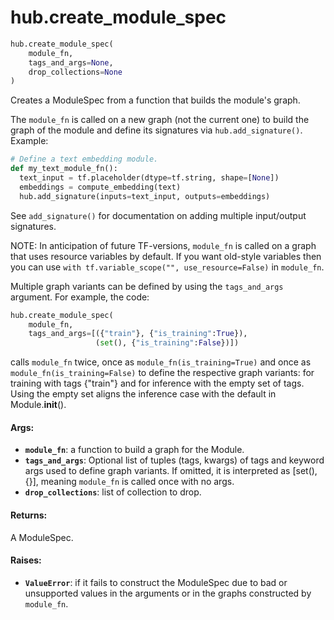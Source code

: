 <div itemscope itemtype="http://developers.google.com/ReferenceObject">
<meta itemprop="name" content="hub.create_module_spec" />
<meta itemprop="path" content="stable" />
</div>

# hub.create_module_spec

``` python
hub.create_module_spec(
    module_fn,
    tags_and_args=None,
    drop_collections=None
)
```

Creates a ModuleSpec from a function that builds the module's graph.

The `module_fn` is called on a new graph (not the current one) to build the
graph of the module and define its signatures via `hub.add_signature()`.
Example:

```python
# Define a text embedding module.
def my_text_module_fn():
  text_input = tf.placeholder(dtype=tf.string, shape=[None])
  embeddings = compute_embedding(text)
  hub.add_signature(inputs=text_input, outputs=embeddings)
```

See `add_signature()` for documentation on adding multiple input/output
signatures.

NOTE: In anticipation of future TF-versions, `module_fn` is called on a graph
that uses resource variables by default. If you want old-style variables then
you can use `with tf.variable_scope("", use_resource=False)` in `module_fn`.

Multiple graph variants can be defined by using the `tags_and_args` argument.
For example, the code:

```python
hub.create_module_spec(
    module_fn,
    tags_and_args=[({"train"}, {"is_training":True}),
                   (set(), {"is_training":False})])
```

calls `module_fn` twice, once as `module_fn(is_training=True)` and once as
`module_fn(is_training=False)` to define the respective graph variants:
for training with tags {"train"} and for inference with the empty set of tags.
Using the empty set aligns the inference case with the default in
Module.__init__().

#### Args:

* <b>`module_fn`</b>: a function to build a graph for the Module.
* <b>`tags_and_args`</b>: Optional list of tuples (tags, kwargs) of tags and keyword
    args used to define graph variants. If omitted, it is interpreted as
    [set(), {}], meaning `module_fn` is called once with no args.
* <b>`drop_collections`</b>: list of collection to drop.


#### Returns:

A ModuleSpec.


#### Raises:

* <b>`ValueError`</b>: if it fails to construct the ModuleSpec due to bad or
    unsupported values in the arguments or in the graphs constructed by
    `module_fn`.